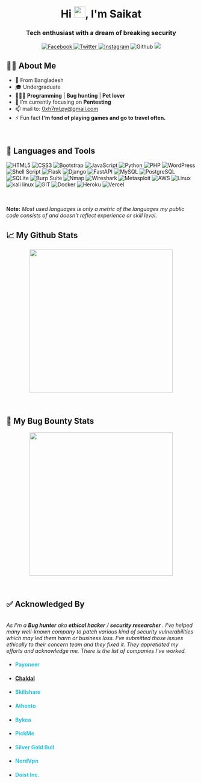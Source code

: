 <div align="center">
<h1 align="center">Hi <img src="https://raw.githubusercontent.com/MartinHeinz/MartinHeinz/master/wave.gif" height="30px"  width="30px">, I'm Saikat</h1>
<h3 align="center">Tech enthusiast with a dream of breaking security</h3>
<a href="https://facebook.com/dark.htmlii"> 

![Facebook](https://img.shields.io/badge/dark.htmlii-%231877F2.svg?style=flat&logo=Facebook&logoColor=white)
</a><a href="https://twitter.com/0x_Saikat">
 ![Twitter](https://img.shields.io/badge/0x_Saikat-%231DA1F2.svg?style=flat&logo=Twitter&logoColor=white)
 </a><a href="https://instagram.com/saikat.py"> ![Instagram](https://img.shields.io/badge/saikat.py-%23E4405F.svg?style=flat&logo=Instagram&logoColor=white)</a> ![Github](https://img.shields.io/github/followers/0xh7ml?label=Github&style=flat&logoColor=white)
![](https://visitor-badge.glitch.me/badge?page_id=0xh7ml)

</div>

## 🙋‍♂️ About Me
- 🚏  From Bangladesh
- 🎓 Undergraduate
- 🧑🏻‍💻 **Programming** | **Bug hunting** | **Pet lover**
- 🌱 I’m currently focusing on **Pentesting**
- 📫 mail to: 0xh7ml.py@gmail.com
- ⚡ Fun fact **I'm fond of playing games and go to travel often.**

<br>

## 🚀 Languages and Tools

<div align="left" width="350">
<img src="https://img.shields.io/badge/html5-%23E34F26.svg?style=flat-square&logo=html5&logoColor=white" alt="HTML5">  
<img src="https://img.shields.io/badge/css3-%231572B6.svg?style=flat-square&logo=css3&logoColor=white" alt="CSS3">  
<img src="https://img.shields.io/badge/bootstrap-%23563D7C.svg?style=flat-square&logo=bootstrap&logoColor=white" alt="Bootstrap">  
<img src="https://img.shields.io/badge/javascript-%23323330.svg?style=flat-square&logo=javascript&logoColor=%23F7DF1E" alt="JavaScript">  
<img src="https://img.shields.io/badge/python-%2314354C.svg?style=flat-square&logo=python&logoColor=white" alt="Python">  
<img src="https://img.shields.io/badge/php-%23777BB4.svg?style=flat-square&logo=php&logoColor=white" alt="PHP">  
<img src="https://img.shields.io/badge/WordPress-%23117AC9.svg?style=flat-square&logo=WordPress&logoColor=white" alt="WordPress">  
<img src="https://img.shields.io/badge/shell_script-%23121011.svg?style=flat-square&logo=gnu-bash&logoColor=white" alt="Shell Script">  
<img src="https://img.shields.io/badge/flask-%23000000.svg?style=flat-square&logo=flask&logoColor=white" alt="Flask">  
<img src="https://img.shields.io/badge/django-%23092E20.svg?style=flat-square&logo=django&logoColor=white" alt="Django">  
<img src="https://img.shields.io/badge/fastapi-%23009688.svg?style=flat-square&logo=fastapi&logoColor=white" alt="FastAPI">  
<img src="https://img.shields.io/badge/mysql-%234479A1.svg?style=flat-square&logo=mysql&logoColor=white" alt="MySQL">  
<img src="https://img.shields.io/badge/postgresql-%23336791.svg?style=flat-square&logo=postgresql&logoColor=white" alt="PostgreSQL">  
<img src="https://img.shields.io/badge/sqlite-%2307405E.svg?style=flat-square&logo=sqlite&logoColor=white" alt="SQLite">  
<img src="https://img.shields.io/badge/burp_suite-%23FF5722.svg?style=flat-square&logo=burp-suite&logoColor=white" alt="Burp Suite">  
<img src="https://img.shields.io/badge/nmap-%230094FF.svg?style=flat-square&logo=nmap&logoColor=white" alt="Nmap">  
<img src="https://img.shields.io/badge/wireshark-%236CACFF.svg?style=flat-square&logo=wireshark&logoColor=white" alt="Wireshark">  
<img src="https://img.shields.io/badge/metasploit-%230083BF.svg?style=flat-square&logo=metasploit&logoColor=white" alt="Metasploit">  
<img src="https://img.shields.io/badge/aws-%23FF9900.svg?style=flat-square&logo=amazon&logoColor=white" alt="AWS">  
<img src="https://img.shields.io/badge/linux-%23FCC624.svg?style=flat-square&logo=linux&logoColor=black" alt="Linux">
<img src="https://img.shields.io/badge/Kali%20Linux-557C94?logo=kalilinux&logoColor=fff" alt="kali linux">
<img src="https://img.shields.io/badge/git-%23F05032.svg?style=flat-square&logo=git&logoColor=white" alt="GIT">  
<img src="https://img.shields.io/badge/docker-%232496ED.svg?style=flat-square&logo=docker&logoColor=white" alt="Docker">  
<img src="https://img.shields.io/badge/heroku-%23430098.svg?style=flat-square&logo=heroku&logoColor=white" alt="Heroku">  
<img src="https://img.shields.io/badge/vercel-%23000000.svg?style=flat-square&logo=vercel&logoColor=white" alt="Vercel">  
</div>
<br><br>
<p>

 **Note:** <em>Most used languages is only a metric of the languages my public code consists of and doesn't reflect experience or skill level.</em>
</p>

## 📈 My Github Stats
<div align="center">
<img src="https://github-readme-stats.vercel.app/api?username=0xh7ml&show_icons=true&count_private=true&theme=radical&hide_border=true" width="380"/>
<!-- <img src="https://github-readme-streak-stats.herokuapp.com/?user=0xh7ml&theme=radical&hide_border=true" width=380/> -->
</div>
<br>
<br>

## 🐞 My Bug Bounty Stats
<div align="center">
<img src="https://yogosha-readme-stats.vercel.app/api?username=0xh7ml?" width="380"/>
<!-- <img src="https://github-readme-streak-stats.herokuapp.com/?user=0xh7ml&theme=radical&hide_border=true" width=380/> -->
</div>
<br>
<br>

## ✅ Acknowledged By

  <br><em>As I'm a **Bug hunter** aka **ethical hacker** / **security researcher** . I've helped many well-known company to patch various kind of security vulnerabilities which may led them harm or business loss. I've submitted those issues ethically to their concern team and they fixed it. They appretiated my efforts and acknowledge me. There is the list of companies I've worked.</em>
<br>
 <ul>
    <li>
        <h4><a style="color:#2ac3de;text-decoration: none;" href="https://payoneer.com">Payoneer</a></h4>
    </li>
    <li>
     <h4><a href="https://chaldal.com/">Chaldal</a></h4>
    </li>
    <li>
        <h4><a style="color:#2ac3de;text-decoration:none;" href="https://skillshare.com">Skillshare</a></h4>
    </li>
    <li>
        <h4><a style="color:#2ac3de;text-decoration:none;" href="https://athento.com">Athento
     </a></h4>
    </li>
    <li>
        <h4><a style="color:#2ac3de!important;text-decoration:none!important;" href="https://bykea.com">Bykea</a></h4>
    </li>
    <li>
        <h4><a style="color:#2ac3de;text-decoration:none;" href="https://pickme.lk/">PickMe</a></h4>
    </li>
    <li>
        <h4><a style="color:#2ac3de;text-decoration:none;"href="https://silvergoldbull.com/">Silver Gold Bull</a></h4>
    </li>
        <li>
        <h4><a style="color:#2ac3de;text-decoration:none;"href="https://nordvpn.com/">NordVpn</a></h4>
    </li>
     </li>
        <li>
        <h4><a style="color:#2ac3de;text-decoration:none;"href="https://todoist.com/">Doist Inc.</a></h4>
    </li>
</ul>
<br>
<br>
